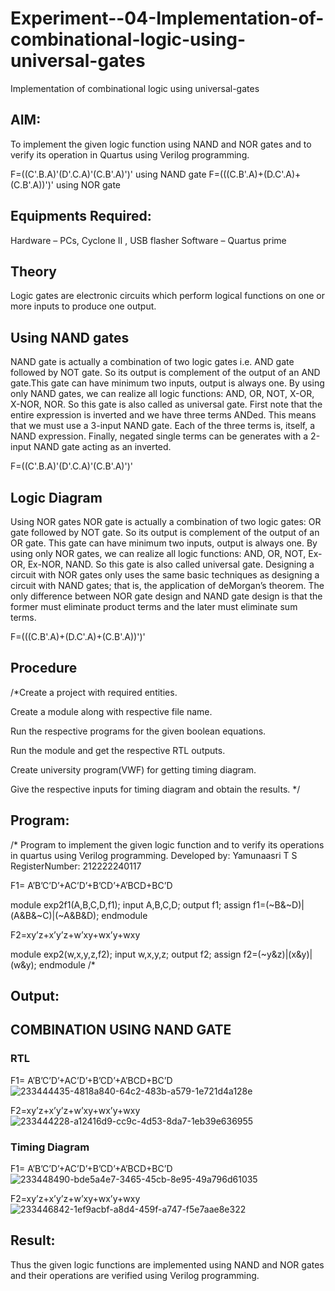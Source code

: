 # Experiment--04-Implementation-of-combinational-logic-using-universal-gates
Implementation of combinational logic using universal-gates
 
## AIM:
To implement the given logic function using NAND and NOR gates and to verify its operation in Quartus using Verilog programming.

F=((C'.B.A)'(D'.C.A)'(C.B'.A)')' using NAND gate
F=(((C.B'.A)+(D.C'.A)+(C.B'.A))')' using NOR gate
## Equipments Required:
 Hardware – PCs, Cyclone II , USB flasher
 Software – Quartus prime


## Theory
Logic gates are electronic circuits which perform logical functions on one or more inputs to produce one output. 

## Using NAND gates
NAND gate is actually a combination of two logic gates i.e. AND gate followed by NOT gate. So its output is complement of the output of an AND gate.This gate can have minimum two inputs, output is always one. By using only NAND gates, we can realize all logic functions: AND, OR, NOT, X-OR, X-NOR, NOR. So this gate is also called as universal gate. First note that the entire expression is inverted and we have three terms ANDed. This means that we must use a 3-input NAND gate. Each of the three terms is, itself, a NAND expression. Finally, negated single terms can be generates with a 2-input NAND gate acting as an inverted.

F=((C'.B.A)'(D'.C.A)'(C.B'.A)')'

## Logic Diagram

Using NOR gates
NOR gate is actually a combination of two logic gates: OR gate followed by NOT gate. So its output is complement of the output of an OR gate. This gate can have minimum two inputs, output is always one. By using only NOR gates, we can realize all logic functions: AND, OR, NOT, Ex-OR, Ex-NOR, NAND. So this gate is also called universal gate. Designing a circuit with NOR gates only uses the same basic techniques as designing a circuit with NAND gates; that is, the application of deMorgan’s theorem. The only difference between NOR gate design and NAND gate design is that the former must eliminate product terms and the later must eliminate sum terms.

F=(((C.B'.A)+(D.C'.A)+(C.B'.A))')'

## Procedure
/*Create a project with required entities.

Create a module along with respective file name.

Run the respective programs for the given boolean equations.

Run the module and get the respective RTL outputs.

Create university program(VWF) for getting timing diagram.

Give the respective inputs for timing diagram and obtain the results.
*/
## Program:

/*
Program to implement the given logic function and to verify its operations in quartus using Verilog programming.
Developed by: Yamunaasri T S
RegisterNumber:  212222240117


F1= A’B’C’D’+AC’D’+B’CD’+A’BCD+BC’D

module exp2f1(A,B,C,D,f1);
input A,B,C,D;
output f1;
assign f1=(~B&~D)|(A&B&~C)|(~A&B&D);
endmodule

F2=xy’z+x’y’z+w’xy+wx’y+wxy

module exp2(w,x,y,z,f2);
input w,x,y,z;
output f2;
assign f2=(~y&z)|(x&y)|(w&y);
endmodule
/*

## Output:
## COMBINATION USING NAND GATE
### RTL
F1= A’B’C’D’+AC’D’+B’CD’+A’BCD+BC’D
![233444435-4818a840-64c2-483b-a579-1e721d4a128e](https://github.com/Yamunaasri/Experiment--04-Implementation-of-combinational-logic-using-universal-gates/assets/115707860/3b69b110-11cb-4a2d-9dce-ff93826b52c5)


F2=xy’z+x’y’z+w’xy+wx’y+wxy
![233444228-a12416d9-cc9c-4d53-8da7-1eb39e636955](https://github.com/Yamunaasri/Experiment--04-Implementation-of-combinational-logic-using-universal-gates/assets/115707860/6879d8a2-ca40-48f3-aa2e-6de73cc13d7e)


### Timing Diagram
F1= A’B’C’D’+AC’D’+B’CD’+A’BCD+BC’D
![233448490-bde5a4e7-3465-45cb-8e95-49a796d61035](https://github.com/Yamunaasri/Experiment--04-Implementation-of-combinational-logic-using-universal-gates/assets/115707860/fbc8ab14-1ce4-4596-8142-b5d5293a74d5)

F2=xy’z+x’y’z+w’xy+wx’y+wxy
![233446842-1ef9acbf-a8d4-459f-a747-f5e7aae8e322](https://github.com/Yamunaasri/Experiment--04-Implementation-of-combinational-logic-using-universal-gates/assets/115707860/0402187c-2bd4-4820-bfad-1c66e4c59726)



## Result:
Thus the given logic functions are implemented using NAND and NOR gates and their operations are verified using Verilog programming.
